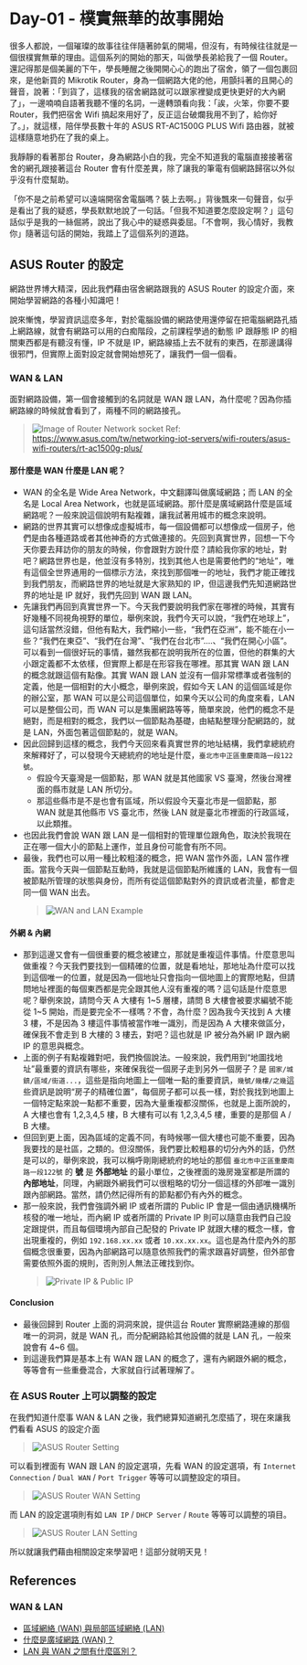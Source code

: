 # Day-01 - 樸實無華的故事開始

很多人都說，一個璀璨的故事往往伴隨著帥氣的開場，但沒有，有時候往往就是一個很樸實無華的理由。這個系列的開始的那天，叫做學長弟給我了一個 Router。
還記得那是個美麗的下午，學長睡醒之後開開心心的跑出了宿舍，領了一個包裹回來，是他新買的 Mikrotik Router，身為一個網路大佬的他，用顫抖著的且開心的聲音，說著：「到貨了，這樣我的宿舍網路就可以跟家裡變成更快更好的大內網了」，一邊喃喃自語著我聽不懂的名詞，一邊轉頭看向我：「誒，火笨，你要不要 Router，我們把宿舍 Wifi 搞起來用好了，反正這台破爛我用不到了，給你好了。」，就這樣，陪伴學長數十年的 ASUS RT-AC1500G PLUS Wifi 路由器，就被這樣隨意地扔在了我的桌上。

我靜靜的看著那台 Router，身為網路小白的我，完全不知道我的電腦直接接著宿舍的網孔跟接著這台 Router 會有什麼差異，除了讓我的筆電有個網路歸宿以外似乎沒有什麼幫助。

「你不是之前希望可以遠端開宿舍電腦嗎？裝上去啊。」背後飄來一句聲音，似乎是看出了我的疑惑，學長默默地說了一句話。「但我不知道要怎麼設定啊？」這句話似乎是我的一絲倔將，說出了我心中的疑惑與委屈。「不會啊，我心情好，我教你」隨著這句話的開始，我踏上了這個系列的道路。

## ASUS Router 的設定

網路世界博大精深，因此我們藉由宿舍網路跟我的 ASUS Router 的設定介面，來開始學習網路的各種小知識吧！

說來慚愧，學習資訊這麼多年，對於電腦設備的網路使用還停留在把電腦網路孔插上網路線，就會有網路可以用的白痴階段，之前課程學過的動態 IP 跟靜態 IP 的相關東西都是有聽沒有懂，IP 不就是 IP，網路線插上去不就有的東西，在那邊講得很邪門，但實際上面對設定就會開始想死了，讓我們一個一個看。

### WAN & LAN

面對網路設備，第一個會接觸到的名詞就是 WAN 跟 LAN，為什麼呢？因為你插網路線的時候就會看到了，兩種不同的網路接孔。
> ![Image of Router Network socket](https://raw.githubusercontent.com/fdff87554/iThome-Ironman/main/2023/%E8%AA%92%EF%BC%8C%E6%83%B3%E4%B8%8D%E5%88%B0%E6%9C%89%E4%B8%80%E5%A4%A9%E6%90%9E%E6%87%82%E7%B6%B2%E8%B7%AF%E6%98%AF%E5%9B%A0%E7%82%BA%E5%AE%BF%E8%88%8D%E5%AD%B8%E9%95%B7%E9%80%BC%E6%88%91%E7%9A%84QQ%EF%BC%8130%E5%A4%A9%E7%9A%84%E5%AE%BF%E8%88%8D%E7%B6%B2%E8%B7%AF%E6%9E%B6%E8%A8%AD/Images/Image-of-Router.png)
> Ref: https://www.asus.com/tw/networking-iot-servers/wifi-routers/asus-wifi-routers/rt-ac1500g-plus/

#### 那什麼是 WAN 什麼是 LAN 呢？

- WAN 的全名是 Wide Area Network，中文翻譯叫做廣域網路；而 LAN 的全名是 Local Area Network，也就是區域網路。那什麼是廣域網路什麼是區域網路呢？一般來說這個說明有點複雜，讓我試著用城市的概念來說明。
- 網路的世界其實可以想像成虛擬城市，每一個設備都可以想像成一個房子，他們是由各種道路或者其他神奇的方式做連接的。先回到真實世界，回想一下今天你要去拜訪你的朋友的時候，你會跟對方說什麼？請給我你家的地址，對吧？網路世界也是，他並沒有多特別，找到其他人也是需要他們的“地址”，唯有這個全世界通用的一個標示方法，來找到那個唯一的地址，我們才能正確找到我們朋友，而網路世界的地址就是大家熟知的 IP，但這邊我們先知道網路世界的地址是 IP 就好，我們先回到 WAN 跟 LAN。
- 先讓我們再回到真實世界一下。今天我們要說明我們家在哪裡的時候，其實有好幾種不同視角視野的單位，舉例來說，我們今天可以說，“我們在地球上”，這句話當然沒錯，但他有點大，我們縮小一些，“我們在亞洲”，能不能在小一些？“我們在東亞”、“我們在台灣”、“我們在台北市”....、“我們在開心小區”。可以看到一個很好玩的事情，雖然我都在說明我所在的位置，但他的群集的大小跟定義都不太依樣，但實際上都是在形容我在哪裡。那其實 WAN 跟 LAN 的概念就跟這個有點像。其實 WAN 跟 LAN 並沒有一個非常標準或者強制的定義，他是一個相對的大小概念，舉例來說，假如今天 LAN 的這個區域是你的辦公室，那 WAN 可以是公司這個單位，如果今天以公司的角度來看，LAN 可以是整個公司，而 WAN 可以是集團網路等等，簡單來說，他們的概念不是絕對，而是相對的概念，我們以一個節點為基礎，由結點整理分配網路的，就是 LAN，外面包著這個節點的，就是 WAN。
- 因此回歸到這樣的概念，我們今天回來看真實世界的地址結構，我們拿總統府來解釋好了，可以發現今天總統府的地址是什麼，`臺北市中正區重慶南路一段122號`。
  - 假設今天臺灣是一個節點，那 WAN 就是其他國家 VS 臺灣，然後台灣裡面的縣市就是 LAN 所切分。
  - 那這些縣市是不是也會有區域，所以假設今天臺北市是一個節點，那 WAN 就是其他縣市 VS 臺北市，然後 LAN 就是臺北市裡面的行政區域，以此類推。
- 也因此我們會說 WAN 跟 LAN 是一個相對的管理單位跟角色，取決於我現在正在哪一個大小的節點上運作，並且身份可能會有所不同。
- 最後，我們也可以用一種比較粗淺的概念，把 WAN 當作外面，LAN 當作裡面。當我今天與一個節點互動時，我就是這個節點所維護的 LAN，我會有一個被節點所管理的狀態與身份，而所有從這個節點對外的資訊或者流量，都會走同一個 WAN 出去。
  > ![WAN and LAN Example](https://raw.githubusercontent.com/fdff87554/iThome-Ironman/main/2023/%E8%AA%92%EF%BC%8C%E6%83%B3%E4%B8%8D%E5%88%B0%E6%9C%89%E4%B8%80%E5%A4%A9%E6%90%9E%E6%87%82%E7%B6%B2%E8%B7%AF%E6%98%AF%E5%9B%A0%E7%82%BA%E5%AE%BF%E8%88%8D%E5%AD%B8%E9%95%B7%E9%80%BC%E6%88%91%E7%9A%84QQ%EF%BC%8130%E5%A4%A9%E7%9A%84%E5%AE%BF%E8%88%8D%E7%B6%B2%E8%B7%AF%E6%9E%B6%E8%A8%AD/Images/WAN_LAN_Example.png)

#### 外網 & 內網

- 那到這邊又會有一個很重要的概念被建立，那就是重複這件事情。什麼意思叫做重複？今天我們要找到一個精確的位置，就是看地址，那地址為什麼可以找到這個唯一的位置，就是因為一個地址只會指向一個地圖上的實際地點，但請問地址裡面的每個東西都是完全跟其他人沒有重複的嗎？這句話是什麼意思呢？舉例來說，請問今天 A 大樓有 1~5 層樓，請問 B 大樓會被要求編號不能從 1~5 開始，而是要完全不一樣嗎？不會，為什麼？因為我今天找到 A 大樓 3 樓，不是因為 3 樓這件事情被當作唯一識別，而是因為 A 大樓來做區分，確保我不會走到 B 大樓的 3 樓去，對吧？這也就是 IP 被分為外網 IP 跟內網 IP 的意思與概念。
- 上面的例子有點複雜對吧，我們換個說法。一般來說，我們用到“地圖找地址”最重要的資訊有哪些，來確保我從一個房子走到另外一個房子？是 `國家/城鎮/區域/街道...`，這些是指向地圖上一個唯一點的重要資訊，`幾號/幾樓/之幾`這些資訊是說明“房子的精確位置”，每個房子都可以長一樣，對於我找到地圖上一個特定點來說一點都不重要，因為大量重複都沒關係，也就是上面所說的，A 大樓也會有 1,2,3,4,5 樓，B 大樓有可以有 1,2,3,4,5 樓，重要的是那個 A / B 大樓。
- 但回到更上面，因為區域的定義不同，有時候哪一個大樓也可能不重要，因為我要找的是社區，之類的。但沒關係，我們要比較粗暴的切分內外的話，仍然是可以的，舉例來說，我可以稱呼剛剛總統府的地址的那個 `臺北市中正區重慶南路一段122號` 的 **號** 是 **外部地址** 的最小單位，之後裡面的幾房幾室都是所謂的 **內部地址**，同理，內網跟外網我們可以很粗略的切分一個這樣的外部唯一識別跟內部網路。當然，請仍然記得所有的節點都仍有內外的概念。
- 那一般來說，我們會強調外網 IP 或者所謂的 Public IP 會是一個由通訊機構所核發的唯一地址，而內網 IP 或者所謂的 Private IP 則可以隨意由我們自己設定跟提供，而且每個環境內部自己配發的 Private IP 就跟大樓的概念一樣，會出現重複的，例如 `192.168.xx.xx` 或者 `10.xx.xx.xx`。這也是為什麼內外的那個概念很重要，因為內部網路可以隨意依照我們的需求跟喜好調整，但外部會需要依照外面的規則，否則別人無法正確找到你。
  > ![Private IP & Public IP](https://raw.githubusercontent.com/fdff87554/iThome-Ironman/main/2023/%E8%AA%92%EF%BC%8C%E6%83%B3%E4%B8%8D%E5%88%B0%E6%9C%89%E4%B8%80%E5%A4%A9%E6%90%9E%E6%87%82%E7%B6%B2%E8%B7%AF%E6%98%AF%E5%9B%A0%E7%82%BA%E5%AE%BF%E8%88%8D%E5%AD%B8%E9%95%B7%E9%80%BC%E6%88%91%E7%9A%84QQ%EF%BC%8130%E5%A4%A9%E7%9A%84%E5%AE%BF%E8%88%8D%E7%B6%B2%E8%B7%AF%E6%9E%B6%E8%A8%AD/Images/Public_IP&Private_IP.png)

#### Conclusion

- 最後回歸到 Router 上面的洞洞來說，提供這台 Router 實際網路連線的那個唯一的洞洞，就是 WAN 孔，而分配網路給其他設備的就是 LAN 孔，一般來說會有 4~6 個。
- 到這邊我們算是基本上有 WAN 跟 LAN 的概念了，還有內網跟外網的概念，等等會有一些重疊混合，大家就自行試著理解了。

### 在 ASUS Router 上可以調整的設定

在我們知道什麼事 WAN & LAN 之後，我們總算知道網孔怎麼插了，現在來讓我們看看 ASUS 的設定介面

> ![ASUS Router Setting](https://raw.githubusercontent.com/fdff87554/iThome-Ironman/main/2023/%E8%AA%92%EF%BC%8C%E6%83%B3%E4%B8%8D%E5%88%B0%E6%9C%89%E4%B8%80%E5%A4%A9%E6%90%9E%E6%87%82%E7%B6%B2%E8%B7%AF%E6%98%AF%E5%9B%A0%E7%82%BA%E5%AE%BF%E8%88%8D%E5%AD%B8%E9%95%B7%E9%80%BC%E6%88%91%E7%9A%84QQ%EF%BC%8130%E5%A4%A9%E7%9A%84%E5%AE%BF%E8%88%8D%E7%B6%B2%E8%B7%AF%E6%9E%B6%E8%A8%AD/Images/ASUS-Router-Setting.png)

可以看到裡面有 WAN 跟 LAN 的設定選項，先看 WAN 的設定選項，有 `Internet Connection` / `Dual WAN` / `Port Trigger` 等等可以調整設定的項目。

> ![ASUS Router WAN Setting](https://raw.githubusercontent.com/fdff87554/iThome-Ironman/main/2023/%E8%AA%92%EF%BC%8C%E6%83%B3%E4%B8%8D%E5%88%B0%E6%9C%89%E4%B8%80%E5%A4%A9%E6%90%9E%E6%87%82%E7%B6%B2%E8%B7%AF%E6%98%AF%E5%9B%A0%E7%82%BA%E5%AE%BF%E8%88%8D%E5%AD%B8%E9%95%B7%E9%80%BC%E6%88%91%E7%9A%84QQ%EF%BC%8130%E5%A4%A9%E7%9A%84%E5%AE%BF%E8%88%8D%E7%B6%B2%E8%B7%AF%E6%9E%B6%E8%A8%AD/Images/ASUS-Router-WAN-Setting.png)

而 LAN 的設定選項則有如 `LAN IP` / `DHCP Server` / `Route` 等等可以調整的項目。

> ![ASUS Router LAN Setting](https://raw.githubusercontent.com/fdff87554/iThome-Ironman/main/2023/%E8%AA%92%EF%BC%8C%E6%83%B3%E4%B8%8D%E5%88%B0%E6%9C%89%E4%B8%80%E5%A4%A9%E6%90%9E%E6%87%82%E7%B6%B2%E8%B7%AF%E6%98%AF%E5%9B%A0%E7%82%BA%E5%AE%BF%E8%88%8D%E5%AD%B8%E9%95%B7%E9%80%BC%E6%88%91%E7%9A%84QQ%EF%BC%8130%E5%A4%A9%E7%9A%84%E5%AE%BF%E8%88%8D%E7%B6%B2%E8%B7%AF%E6%9E%B6%E8%A8%AD/Images/ASUS-Router-LAN-Setting.png)

所以就讓我們藉由相關設定來學習吧！這部分就明天見！

## References

### WAN & LAN

- [區域網絡 (WAN) 與局部區域網絡 (LAN)](https://support.google.com/googlenest/answer/6274166?hl=zh-HK)
- [什麼是廣域網路 (WAN)？](https://www.cloudflare.com/zh-tw/learning/network-layer/what-is-a-wan/)
- [LAN 與 WAN 之間有什麼區別？](https://aws.amazon.com/tw/compare/the-difference-between-lan-and-wan/)
